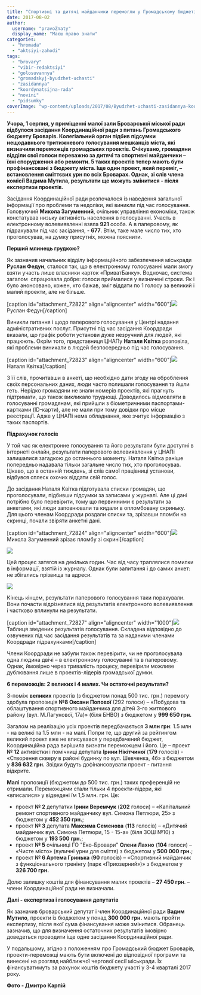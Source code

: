 ```yaml
---
title: "Спортивні та дитячі майданчики перемогли у Громадському бюджеті Броварів"
date: 2017-08-02
author: 
  username: "pravoZnaty"
  display_name: "Маєш право знати"
categories: 
  - "hromada"
  - "aktsiyi-zahodi"
tags: 
  - "brovary"
  - "vibir-redaktsiyi"
  - "golosuvannya"
  - "gromadskyj-byudzhet-uchasti"
  - "zasidannya"
  - "koordynatsijna-rada"
  - "novini"
  - "pidsumky"
coverImage: "wp-content/uploads/2017/08/Byudzhet-uchasti-zasidannya-koordrada-2017.08.01_00001.jpg"
---
```


**Учора, 1 серпня, у приміщенні малої зали Броварської міської ради відбулося засідання Координаційної ради з питань Громадського бюджету Броварів. Колегіальний орган підбив підсумки нещодавнього тритижневого голосування мешканців міста, які визначили переможців громадських проектів. Очікувано, громадяни відділи свої голоси переважно за дитячі та спортивні майданчики – їхні спорудження або ремонти. 5 таких проектів тепер мають бути профінансовані з бюджету міста. Іще один проект, який переміг, – встановлення сміттєвих урн по всіх Броварах. Однак, зі слів члена комісії Вадима Мутила, результати ще можуть змінитися - після експертизи проектів.**

Засідання Координаційної ради розпочалося із наведення загальної інформації про проблеми та недоліки, які виникли під час голосування. Головуючий **Микола Загуменний**, очільник управління економіки, також констатував низьку активність населення в голосуванні. Участь в електронному волевиявленні взяла **921** особа. А в паперовому, як підрахували під час засідання, - **677**. Втім, таке мале число тих, хто проголосував, на думку присутніх, можна пояснити.

**Перший млинець грудкою?**

Як зазначив начальник відділу інформаційного забезпечення міськради **Руслан Федун**, сталося так, що в електронному голосуванні мали змогу взяти участь лише власники карток «ПриватБанку». Водночас, система загалом  спрацювала добре: голоси приймалися у визначені строки. Як і було анонсовано, кожен, хто бажав, зміг віддати по 1 голосу за великий і малий проекти, але не більше.

\[caption id="attachment\_72822" align="aligncenter" width="600"\][![](https://mpz.brovary.org/wp-content/uploads/2017/08/Byudzhet-uchasti-zasidannya-koordrada-2017.08.01_00002.jpg)](https://mpz.brovary.org/wp-content/uploads/2017/08/Byudzhet-uchasti-zasidannya-koordrada-2017.08.01_00002.jpg) Руслан Федун\[/caption\]

Виникли питання і щодо паперового голосування у Центрі надання адміністративних послуг. Присутні під час засідання Коордради вказали, що графік роботи установи дуже незручний для людей, які працюють. Окрім того, представниця ЦНАПу **Наталя Квітка** розповіла, які проблеми виникали в людей безпосередньо під час голосування.

\[caption id="attachment\_72823" align="aligncenter" width="600"\][![](https://mpz.brovary.org/wp-content/uploads/2017/08/Byudzhet-uchasti-zasidannya-koordrada-2017.08.01_00008.jpg)](https://mpz.brovary.org/wp-content/uploads/2017/08/Byudzhet-uchasti-zasidannya-koordrada-2017.08.01_00008.jpg) Наталя Квітка\[/caption\]

З її слів, прочитавши в анкеті, що необхідно дати згоду на оброблення своїх персональних даних, люди часто полишали голосування та йшли геть. Нерідко громадяни не знали номерів проектів, які прагнуть підтримати, що також викликало труднощі. Доводилось відмовляти в голосуванні громадянам, які прийшли з біометричними паспортами-картками (ID-карти), але не мали при тому довідки про місце реєстрації. Адже у ЦНАПі нема обладнання, яке зчитує інформацію з таких паспортів.

**Підрахунок голосів**

У той час як електронне голосування та його результати були доступні в інтернеті онлайн, результати паперового волевиявлення у ЦНАПі залишалися загадкою до останнього моменту. Наталя Квітка раніше попередньо надавала тільки загальне число тих, хто проголосував. Цікаво, що в останній тиждень, зі слів самої працівниці установи, відбувся сплеск охочих віддати свій голос.

До засідання Наталя Квітка підготувала списки громадян, що проголосували, підбивши підсумки за записами у журналі. Але ці дані потрібно було перевірити, тому що первинними є результати за анкетами, які люди заповнювали та кидали в опломбовану скриньку. Для цього членам Коордради роздали списки та, зрізавши пломби на скринці, почали звіряти анкетні дані.

\[caption id="attachment\_72824" align="aligncenter" width="600"\][![](https://mpz.brovary.org/wp-content/uploads/2017/08/Byudzhet-uchasti-zasidannya-koordrada-2017.08.01_00013.jpg)](https://mpz.brovary.org/wp-content/uploads/2017/08/Byudzhet-uchasti-zasidannya-koordrada-2017.08.01_00013.jpg) Микола Загуменний зрізає пломбу зі скрині\[/caption\]

[![](https://mpz.brovary.org/wp-content/uploads/2017/08/Byudzhet-uchasti-zasidannya-koordrada-2017.08.01_00022.jpg)](https://mpz.brovary.org/wp-content/uploads/2017/08/Byudzhet-uchasti-zasidannya-koordrada-2017.08.01_00022.jpg)

Цей процес затягся на декілька годин. Час від часу траплялися помилки в інформації, взятій із журналу. Однак були запитання і до самих анкет: не збігались прізвища та адреси.

[![](https://mpz.brovary.org/wp-content/uploads/2017/08/Byudzhet-uchasti-zasidannya-koordrada-2017.08.01_00025.jpg)](https://mpz.brovary.org/wp-content/uploads/2017/08/Byudzhet-uchasti-zasidannya-koordrada-2017.08.01_00025.jpg)

Кінець кінцем, результати паперового голосування таки порахували. Вони почасти відрізнялися від результатів електронного волевиявлення і частково вплинули на результати.

\[caption id="attachment\_72827" align="aligncenter" width="1000"\][![](https://mpz.brovary.org/wp-content/uploads/2017/08/Screenshot_1.png)](https://mpz.brovary.org/wp-content/uploads/2017/08/Screenshot_1.png) Таблиця зведених результатів голосування. Складена відповідно до озвучених під час засідання результатів та за наданими членами Коордради підрахунками\[/caption\]

Члени Коордради не забули також перевірити, чи не проголосувала одна людина двічі – в електронному голосуванні та в паперовому. Однак, ймовірно через тривалість процесу, перевірили можливе дублювання лише в проектів-лідерів громадської думки.

**6 переможців: 2 великих і 4 малих. Чи остаточні результати?**

З-поміж **великих** проектів (з бюджетом понад 500 тис. грн.) перемогу здобула пропозиція **№8 Оксани Попової** (292 голоси) – «Побудова та облаштування спортивного майданчика для дітей 3-го житлового району (вул. М.Лагунової, 17а)» (біля БНВО) з бюджетом у **999 650 грн.**

Загалом на реалізацію усіх проектів передбачається **3 млн грн**: 1.5 млн - на великі та 1.5 млн - на малі. Попри те, що другий за рейтингом великий проект вже не вписувався у передбачений бюджет, Координаційна рада вирішила визнати переможцем і його. Це – проект **№ 12** активістки і помічниці депутата **Ірини Нікітчиної** (**179** голосів) - «Створення скверу в районі будинку по вул. Шевченка, 4б» з бюджетом у **836 632 грн.** Звідки будуть дофінансовувати проект - питання відкрите.

**Малі** пропозиції (бюджетом до 500 тис. грн.) таких преференцій не отримали. Переможцями стали тільки 4 проекти-лідери, які «вписалися» у відведені їм 1,5 млн. грн. Це:

- проект **№ 2** депутатки **Ірини Веремчук** (**202** голоси) – «Капітальний ремонт спортивного майданчику вул. Симона Петлюри, 25» з бюджетом у **452 350 грн.**;
- проект **№ 3** депутата **Максима Семенова** (**113** голосів) – «Дитячий майданчик вул. Симона Петлюри, 15 - 15-а» (біля ЗОШ №10) з бюджетом у **193 500 грн.**;
- проект **№ 5** очільниці ГО "Еко-Бровари" **Олени Лахно** (**104** голоси) – «Чисте місто» (вуличні урни для сміття) з бюджетом у **500 000 грн.**;
- проект **№ 6 Артема Гринька** (**90** голосів) – «Спортивний майданчик з функціонального тренінгу (парк «Приозерний»)» з бюджетом у **326 700 грн.**

Долю залишку коштів для фінансування малих проектів – **27 450 грн**. – члени Координаційної ради не визначали.

**Далі - експертиза і голосування депутатів**

Як зазначив броварський депутат і член Координаційної ради **Вадим Мутило**, проекти із бюджетом у понад **300 000 грн.** мають пройти експертизу, після якої сума фінансування може змінитися. Обранець зазначив, що для визначення остаточних результатів імовірно доведеться проводити іще одне засідання Координаційної ради.

У подальшому, згідно з положенням про Громадський бюджет Броварів, проекти-переможці мають бути включені до відповідної програми та винесені на розгляд найближчої чергової сесії міськради. Їх фінансуватимуть за рахунок коштів бюджету участі у 3-4 кварталі 2017 року.

**Фото - Дмитро Карпій**
